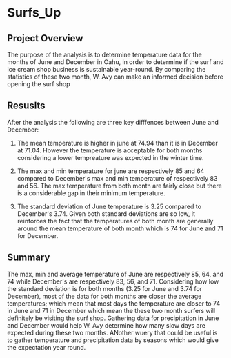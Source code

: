 # Surfs_Up

## Project Overview
The purpose of the analysis is to determine temperature data for the months of June and December in Oahu, 
in order to determine if the surf and ice cream shop business is sustainable year-round. By comparing the statistics
of these two month, W. Avy can make an informed decision before opening the surf shop


## Resuslts
After the analysis the following are three key difffences between June and December: 
 1) The mean temperature is higher in june at 74.94 than it is in December at 71.04. However the temperature is acceptable
 for both months considering a lower tempreature was expected in the winter time. 
 
 2) The max and min temperature for june are respectively 85 and 64 compared to December's max and min temperature of 
 respectively 83 and 56. The max temperature from both month are fairly close but there is a considerable gap in their
 minimum temperature. 

 3) The standard deviation of June temperature is 3.25 compared to December's 3.74. Given both standard deviations are
 so low, it reinforces the fact that the temperatures of both month are generally around the mean temperature of both month
 which is 74 for June and 71 for December. 
  
## Summary
The max, min and average temperature of June are respectively 85, 64, and 74 while December's are respectively 83, 56, and 71. 
Considering how low the standard deviation is for both months (3.25 for June and 3.74 for December), most of the data for both 
months are closer the average temperatures; which mean that most days the temperature are closer to 74 in June and 71 in December
which mean the these two month surfers will definitely be visiting the surf shop. Gathering data for precipitation in June and 
December would help W. Avy determine how many slow days are expected during these two months. ANother wuery that could be useful 
is to gather temperature and precipitation data by seasons which would give the expectation year round. 
